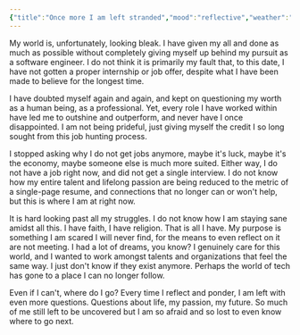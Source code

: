 ```yaml
---
{"title":"Once more I am left stranded","mood":"reflective","weather":"night","location":"Irvine, CA","dg-publish":true,"dg-note-icon":"cocoon","tags":["life","career","passion"],"updated":"2025-04-20","created":"2025-04-20T23:39:16","dg-path":"Journal/Once more I am left stranded.md","permalink":"/journal/once-more-i-am-left-stranded/","dgPassFrontmatter":true,"noteIcon":"cocoon"}
---
```


My world is, unfortunately, looking bleak. I have given my all and done as much as possible without completely giving myself up behind my pursuit as a software engineer. I do not think it is primarily my fault that, to this date, I have not gotten a proper internship or job offer, despite what I have been made to believe for the longest time.

I have doubted myself again and again, and kept on questioning my worth as a human being, as a professional. Yet, every role I have worked within have led me to outshine and outperform, and never have I once disappointed. I am not being prideful, just giving myself the credit I so long sought from this job hunting process.

I stopped asking why I do not get jobs anymore, maybe it's luck, maybe it's the economy, maybe someone else is much more suited. Either way, I do not have a job right now, and did not get a single interview. I do not know how my entire talent and lifelong passion are being reduced to the metric of a single-page resume, and connections that no longer can or won't help, but this is where I am at right now.

It is hard looking past all my struggles. I do not know how I am staying sane amidst all this. I have faith, I have religion. That is all I have. My purpose is something I am scared I will never find, for the means to even reflect on it are not meeting. I had a lot of dreams, you know? I genuinely care for this world, and I wanted to work amongst talents and organizations that feel the same way. I just don't know if they exist anymore. Perhaps the world of tech has gone to a place I can no longer follow. 

Even if I can't, where do I go? Every time I reflect and ponder, I am left with even more questions. Questions about life, my passion, my future. So much of me still left to be uncovered but I am so afraid and so lost to even know where to go next.
